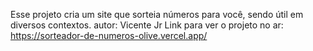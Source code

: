 Esse projeto cria um site que sorteia números para você, sendo útil em diversos contextos.
autor: Vicente Jr
Link para ver o projeto no ar:
https://sorteador-de-numeros-olive.vercel.app/
